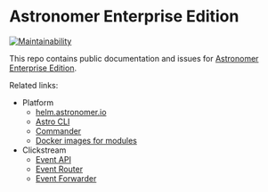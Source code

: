 # Astronomer Enterprise Edition

[![Maintainability](https://api.codeclimate.com/v1/badges/767db9044c166e3669cd/maintainability)](https://codeclimate.com/github/astronomerio/astronomer-ee/maintainability)

This repo contains public documentation and issues for
[Astronomer Enterprise Edition](https://enterprise.astronomer.io).

Related links:

* Platform
  * [helm.astronomer.io](https://github.com/astronomerio/helm.astronomer.io)
  * [Astro CLI](https://github.com/astronomerio/astro-cli)
  * [Commander](https://github.com/astronomerio/commander)
  * [Docker images for modules](github.com/astronomerio/astronomer)
* Clickstream
  * [Event API](https://github.com/astronomerio/event-api)
  * [Event Router](https://github.com/astronomerio/event-router)
  * [Event Forwarder](https://github.com/astronomerio/event-forwarder)
